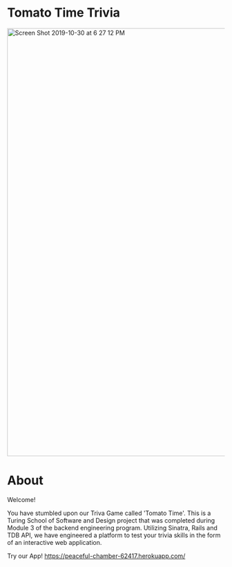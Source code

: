 # Tomato Time Trivia 

<img width="989" alt="Screen Shot 2019-10-30 at 6 27 12 PM" src="https://user-images.githubusercontent.com/33855435/67908976-1f6b0a00-fb43-11e9-844d-d3552f6afac5.png">

# About

Welcome!

You have stumbled upon our Triva Game called 'Tomato Time'. This is a Turing School of Software and Design project that was completed during Module 3 of the backend engineering program. Utilizing Sinatra, Rails and TDB API, we have engineered a platform to test your trivia skills in the form of an interactive web application. 

Try our App!
https://peaceful-chamber-62417.herokuapp.com/
